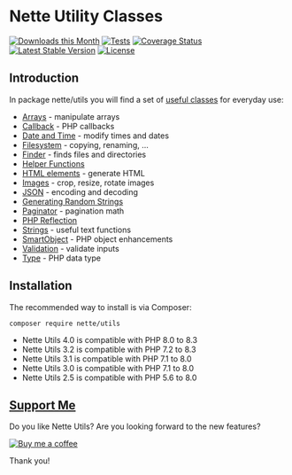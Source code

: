# Nette Utility Classes

[![Downloads this Month](https://img.shields.io/packagist/dm/nette/utils.svg)](https://packagist.org/packages/nette/utils)
[![Tests](https://github.com/nette/utils/workflows/Tests/badge.svg?branch=master)](https://github.com/nette/utils/actions)
[![Coverage Status](https://coveralls.io/repos/github/nette/utils/badge.svg?branch=master)](https://coveralls.io/github/nette/utils?branch=master)
[![Latest Stable Version](https://poser.pugx.org/nette/utils/v/stable)](https://github.com/nette/utils/releases)
[![License](https://img.shields.io/badge/license-New%20BSD-blue.svg)](https://github.com/nette/utils/blob/master/license.md)

## Introduction

In package nette/utils you will find a set of [useful classes](https://doc.nette.org/utils) for everyday use:

-   [Arrays](https://doc.nette.org/utils/arrays) - manipulate arrays
-   [Callback](https://doc.nette.org/utils/callback) - PHP callbacks
-   [Date and Time](https://doc.nette.org/utils/datetime) - modify times and dates
-   [Filesystem](https://doc.nette.org/utils/filesystem) - copying, renaming, …
-   [Finder](https://doc.nette.org/utils/finder) - finds files and directories
-   [Helper Functions](https://doc.nette.org/utils/helpers)
-   [HTML elements](https://doc.nette.org/utils/html-elements) - generate HTML
-   [Images](https://doc.nette.org/utils/images) - crop, resize, rotate images
-   [JSON](https://doc.nette.org/utils/json) - encoding and decoding
-   [Generating Random Strings](https://doc.nette.org/utils/random)
-   [Paginator](https://doc.nette.org/utils/paginator) - pagination math
-   [PHP Reflection](https://doc.nette.org/utils/reflection)
-   [Strings](https://doc.nette.org/utils/strings) - useful text functions
-   [SmartObject](https://doc.nette.org/utils/smartobject) - PHP object enhancements
-   [Validation](https://doc.nette.org/utils/validators) - validate inputs
-   [Type](https://doc.nette.org/utils/type) - PHP data type

## Installation

The recommended way to install is via Composer:

```
composer require nette/utils
```

-   Nette Utils 4.0 is compatible with PHP 8.0 to 8.3
-   Nette Utils 3.2 is compatible with PHP 7.2 to 8.3
-   Nette Utils 3.1 is compatible with PHP 7.1 to 8.0
-   Nette Utils 3.0 is compatible with PHP 7.1 to 8.0
-   Nette Utils 2.5 is compatible with PHP 5.6 to 8.0

## [Support Me](https://github.com/sponsors/dg)

Do you like Nette Utils? Are you looking forward to the new features?

[![Buy me a coffee](https://files.nette.org/icons/donation-3.svg)](https://github.com/sponsors/dg)

Thank you!
